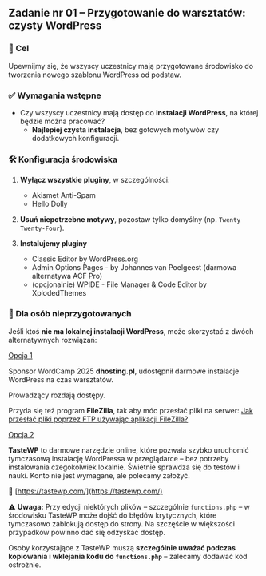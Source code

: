 ## Zadanie nr 01 – Przygotowanie do warsztatów: czysty WordPress

### 🎯 Cel

Upewnijmy się, że wszyscy uczestnicy mają przygotowane środowisko do tworzenia nowego szablonu WordPress od podstaw.

### ✅ Wymagania wstępne

- Czy wszyscy uczestnicy mają dostęp do **instalacji WordPress**, na której będzie można pracować?
  - **Najlepiej czysta instalacja**, bez gotowych motywów czy dodatkowych konfiguracji.

### 🛠 Konfiguracja środowiska

1. **Wyłącz wszystkie pluginy**, w szczególności:
   - Akismet Anti-Spam
   - Hello Dolly

2. **Usuń niepotrzebne motywy**, pozostaw tylko domyślny (np. `Twenty Twenty-Four`).

3. **Instalujemy pluginy**
   - Classic Editor by WordPress.org
   - Admin Options Pages - by Johannes van Poelgeest (darmowa alternatywa ACF Pro)
   - (opcjonalnie) WPIDE - File Manager & Code Editor by XplodedThemes

### 🧩 Dla osób nieprzygotowanych

Jeśli ktoś **nie ma lokalnej instalacji WordPress**, może skorzystać z dwóch alternatywnych rozwiązań:

<ins>Opcja 1</ins>

Sponsor WordCamp 2025 **dhosting.pl**, udostępnił darmowe instalacje WordPress na czas warsztatów.

Prowadzący rozdają dostępy. 

Przyda się też program **FileZilla**, tak aby móc przesłać pliki na serwer:
[Jak przesłać pliki poprzez FTP używając aplikacji FileZilla?](https://dhosting.pl/pomoc/baza-wiedzy/jak-przeslac-pliki-poprzez-ftp-uzywajac-aplikacji-filezilla/)


<ins>Opcja 2</ins>

**TasteWP** to darmowe narzędzie online, które pozwala szybko uruchomić tymczasową instalację WordPressa w przeglądarce – bez potrzeby instalowania czegokolwiek lokalnie. Świetnie sprawdza się do testów i nauki. Konto nie jest wymagane, ale polecamy założyć.

🔗 [https://tastewp.com/](https://tastewp.com/)

⚠️ **Uwaga:** Przy edycji niektórych plików – szczególnie `functions.php` – w środowisku TasteWP może dojść do błędów krytycznych, które tymczasowo zablokują dostęp do strony. Na szczęście w większości przypadków powinno dać się odzyskać dostęp.

Osoby korzystające z TasteWP muszą **szczególnie uważać podczas kopiowania i wklejania kodu do `functions.php`** – zalecamy dodawać kod ostrożnie.

